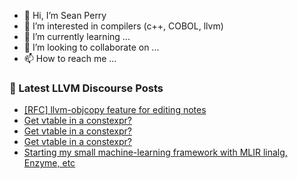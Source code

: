 - 👋 Hi, I’m Sean Perry
- 👀 I’m interested in compilers (c++, COBOL, llvm)
- 🌱 I’m currently learning ...
- 💞️ I’m looking to collaborate on ...
- 📫 How to reach me ...

<!---
s66perry/s66perry is a ✨ special ✨ repository because its `README.md` (this file) appears on your GitHub profile.
You can click the Preview link to take a look at your changes.
--->
### 📕 Latest LLVM Discourse Posts

<!-- DISCOURSE-LLVM:START -->
- [[RFC] llvm-objcopy feature for editing notes](https://discourse.llvm.org/t/rfc-llvm-objcopy-feature-for-editing-notes/83491#post_7)
- [Get vtable in a constexpr?](https://discourse.llvm.org/t/get-vtable-in-a-constexpr/84193#post_7)
- [Get vtable in a constexpr?](https://discourse.llvm.org/t/get-vtable-in-a-constexpr/84193#post_6)
- [Get vtable in a constexpr?](https://discourse.llvm.org/t/get-vtable-in-a-constexpr/84193#post_5)
- [Starting my small machine-learning framework with MLIR linalg, Enzyme, etc](https://discourse.llvm.org/t/starting-my-small-machine-learning-framework-with-mlir-linalg-enzyme-etc/84241#post_4)
<!-- DISCOURSE-LLVM:END -->
